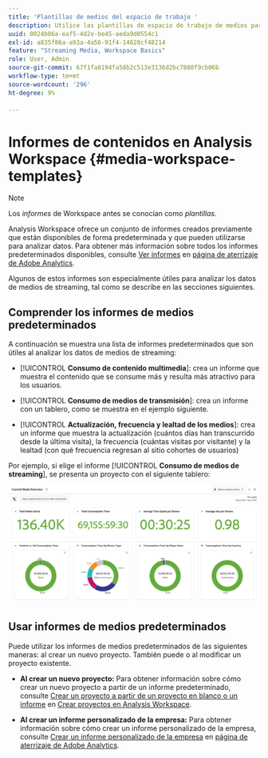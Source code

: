 ```yaml
---
title: 'Plantillas de medios del espacio de trabajo '
description: Utilice las plantillas de espacio de trabajo de medios para analizar los datos de seguimiento. Elija plantillas estándar para medios de adquisición o de transmisión, o cree sus propias plantillas personalizadas.
uuid: 0024b06a-eaf5-4d2e-be45-aeda9d0554c1
exl-id: a835f86a-a93a-4a56-91f4-14628cf48214
feature: "Streaming Media, Workspace Basics"
role: User, Admin
source-git-commit: 67f1fa8194fa58b2c513e3136d2bc7880f9cb06b
workflow-type: tm+mt
source-wordcount: '296'
ht-degree: 9%

---
```


# Informes de contenidos en Analysis Workspace {#media-workspace-templates}

>[!NOTE]
>
>Los *informes* de Workspace antes se conocían como *plantillas*.

Analysis Workspace ofrece un conjunto de informes creados previamente que están disponibles de forma predeterminada y que pueden utilizarse para analizar datos. Para obtener más información sobre todos los informes predeterminados disponibles, consulte [Ver informes](https://experienceleague.adobe.com/docs/analytics/analyze/landing.html?lang=es#menus) en [página de aterrizaje de Adobe Analytics](https://experienceleague.adobe.com/docs/analytics/analyze/landing.html?lang=es).

Algunos de estos informes son especialmente útiles para analizar los datos de medios de streaming, tal como se describe en las secciones siguientes.

## Comprender los informes de medios predeterminados

A continuación se muestra una lista de informes predeterminados que son útiles al analizar los datos de medios de streaming:

* [!UICONTROL **Consumo de contenido multimedia**]: crea un informe que muestra el contenido que se consume más y resulta más atractivo para los usuarios.

* [!UICONTROL **Consumo de medios de transmisión**]: crea un informe con un tablero, como se muestra en el ejemplo siguiente.

* [!UICONTROL **Actualización, frecuencia y lealtad de los medios**]: crea un informe que muestra la actualización (cuántos días han transcurrido desde la última visita), la frecuencia (cuántas visitas por visitante) y la lealtad (con qué frecuencia regresan al sitio cohortes de usuarios)

Por ejemplo, si elige el informe [!UICONTROL **Consumo de medios de streaming**], se presenta un proyecto con el siguiente tablero:

![](/help/reporting/assets/aa-workspace.png)

## Usar informes de medios predeterminados

Puede utilizar los informes de medios predeterminados de las siguientes maneras:
al crear un nuevo proyecto. También puede o al modificar un proyecto existente.

* **Al crear un nuevo proyecto:** Para obtener información sobre cómo crear un nuevo proyecto a partir de un informe predeterminado, consulte [Crear un proyecto a partir de un proyecto en blanco o un informe](https://experienceleague.adobe.com/docs/analytics/analyze/analysis-workspace/build-workspace-project/create-projects.html?lang=es#create-a-project-from-a-blank-project-or-a-report) en [Crear proyectos en Analysis Workspace](https://experienceleague.adobe.com/docs/analytics/analyze/analysis-workspace/build-workspace-project/create-projects.html?lang=es#create-a-project-from-a-blank-project-or-a-report).

* **Al crear un informe personalizado de la empresa:** Para obtener información sobre cómo crear un informe personalizado de la empresa, consulte [Crear un informe personalizado de la empresa](https://experienceleague.adobe.com/docs/analytics/analyze/landing.html?lang=es#company-report) en [página de aterrizaje de Adobe Analytics](https://experienceleague.adobe.com/docs/analytics/analyze/landing.html?lang=es).
